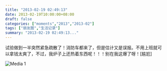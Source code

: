 ```yaml
---
title: "2013-02-19 02:49:13"
date: 2013-02-19T10:00:00+08:00
draft: false
categories: ["moments","2013","2013-02"]
tags: ["朋友圈","生活记录"]
summary: "2013-02-19 02:49:13..."
---
```


试验做到一半突然紧急疏散了！消防车都来了，但是估计又是误报。不用上班就可以拿钱太爽了，不过，我炉子上还热着东西呢！！！别在我这爆了呀！[尴尬]

![Media 1](/Moments/photos/2013-02-19/201302190249130.jpg)
